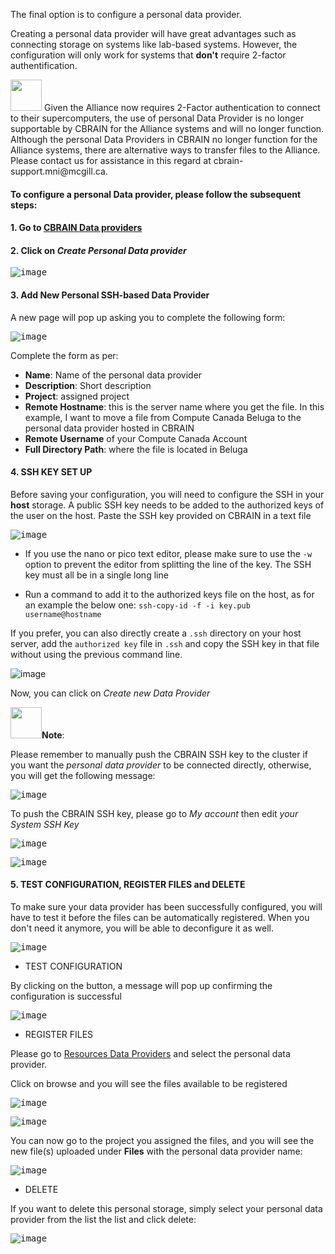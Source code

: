 The final option is to configure a personal data provider. 

Creating a personal data provider will have great advantages such as connecting storage on systems like lab-based systems. However, the configuration will only work for systems that **don't** require 2-factor authentification.

<img src= "https://github.com/aces/cbrain/assets/115739667/4c6d6f42-19ed-423e-9783-55a0fbf541c0.png" width="50">
Given the Alliance now requires 2-Factor authentication to connect to their supercomputers, the use of personal Data Provider is no longer supportable by CBRAIN for the Alliance systems and will no longer function.
Although the personal Data Providers in CBRAIN no longer function for the Alliance systems, there are alternative ways to transfer files to the Alliance. Please contact us for assistance in this regard at cbrain-support.mni@mcgill.ca.

#### To configure a personal Data provider, please follow the subsequent steps:

#### 1. Go to [CBRAIN Data providers](https://portal.neurohub.ca/data_providers) 
 
#### 2. Click on _Create Personal Data provider_

<kbd>![image](https://github.com/aces/cbrain/assets/115739667/8e148428-41a3-49cd-b954-f6cac51ca4e9)</kbd>

#### 3. Add New Personal SSH-based Data Provider

A new page will pop up asking you to complete the following form:

<kbd>![image](https://github.com/aces/cbrain/assets/115739667/260bb98c-19bd-494b-813a-fa9e15d75e68)</kbd>

Complete the form as per:

* **Name**: Name of the personal data provider
* **Description**: Short description
* **Project**: assigned project
* **Remote Hostname**: this is the server name where you get the file. 
In this example, I want to move a file from Compute Canada Beluga to the personal data provider hosted in CBRAIN
* **Remote Username** of your Compute Canada Account
* **Full Directory Path**: where the file is located in Beluga

#### 4. SSH KEY SET UP

Before saving your configuration, you will need to configure the SSH in your **host** storage.
A public SSH key needs to be added to the authorized keys of the user on the host. Paste the SSH key provided on CBRAIN in a text file 

<kbd>![image](https://github.com/aces/cbrain/assets/115739667/fb9d4815-1b0c-4d65-afc3-6a4a631464d5)</kbd>

* If you use the nano or pico text editor, please make sure to use the
`-w`
option to prevent the editor from splitting the line of the key. The SSH key must all be in a single long line

* Run a command to add it to the authorized keys file on the host, as for an example the below one:
`ssh-copy-id -f -i key.pub username@hostname`

If you prefer, you can also directly create a `.ssh` directory on your host server, add the `authorized key` file in `.ssh` and copy the SSH key in that file without using the previous command line.

![image](https://user-images.githubusercontent.com/115739667/234660916-06c5ba4c-3c7b-4570-b8cd-1dc5a39521b5.png)

Now, you can click on _Create new Data Provider_

<img src= "https://user-images.githubusercontent.com/115739667/223515025-f546da2a-831c-4478-abec-4ae7f2db6942.png" width="50">**Note**:

Please remember to manually push the CBRAIN SSH key to the cluster if you want the _personal data provider_ to be connected directly,  otherwise, you will get the following message:

<kbd>![image](https://github.com/aces/cbrain/assets/115739667/148bc6f2-5b5c-4c05-a2b3-5694701a24c3)</kbd>

To push the CBRAIN SSH key, please go to _My account_ then edit _your System SSH Key_

<kbd>![image](https://github.com/aces/cbrain/assets/115739667/d5e9408f-4d3e-4408-a74b-b1df3c58dc80)</kbd>

<kbd>![image](https://github.com/aces/cbrain/assets/115739667/a4fc1589-9069-49e4-8254-201c6d4a9a9d)</kbd>

#### 5. TEST CONFIGURATION, REGISTER FILES and DELETE 

To make sure your data provider has been successfully configured, you will have to test it before the files can be automatically registered. When you don't need it anymore, you will be able to deconfigure it as well.

<kbd>![image](https://github.com/aces/cbrain/assets/115739667/86eac441-2f96-4c61-b375-5bd41a8e5761)</kbd>

* TEST CONFIGURATION 
 
By clicking on the button, a message will pop up confirming the configuration is successful

<kbd>![image](https://github.com/aces/cbrain/assets/115739667/e1637f3e-6515-409b-8ee3-845c32fe1b63)</kbd>

* REGISTER FILES

Please go to [Resources Data Providers](https://portal.neurohub.ca/data_providers) and select the personal data provider.

Click on browse and you will see the files available to be registered

<kbd>![image](https://github.com/aces/cbrain/assets/115739667/1125d2fd-7168-486f-82d5-b242dc4b5a9d)</kbd>

<kbd>![image](https://github.com/aces/cbrain/assets/115739667/ac772c16-afb0-4db0-b0fc-2a7cc19f86be)</kbd>

You can now go to the project you assigned the files, and you will see the new file(s) uploaded under **Files** with the personal data provider name:

<kbd>![image](https://github.com/aces/cbrain/assets/115739667/7f46c12d-cc69-43a7-a57e-78583367ad10)</kbd>

* DELETE

If you want to delete this personal storage, simply select your personal data provider from the list the list and click delete:

<kbd>![image](https://github.com/aces/cbrain/assets/115739667/0641e024-9c8f-456c-b317-9feb7273098d)</kbd>

